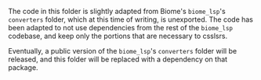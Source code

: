 The code in this folder is slightly adapted from Biome's `biome_lsp`'s `converters` folder, which at this time of writing, is unexported. The code has been adapted to not use dependencies from the rest of the `biome_lsp` codebase, and keep only the portions that are necessary to csslsrs.

Eventually, a public version of the `biome_lsp`'s `converters` folder will be released, and this folder will be replaced with a dependency on that package.
